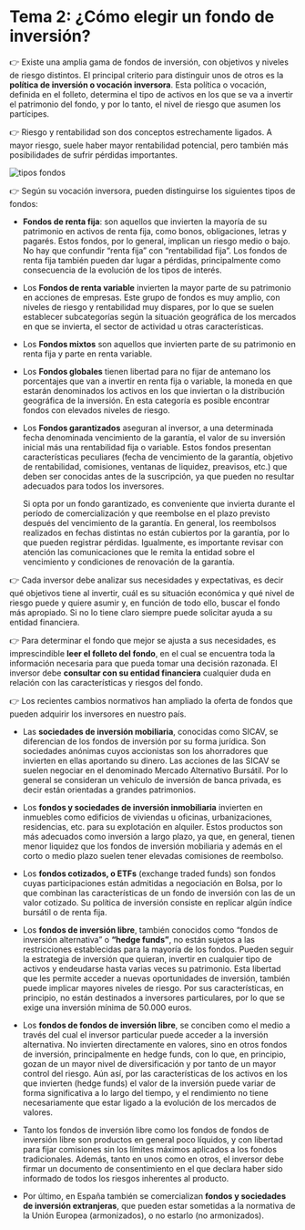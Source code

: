 # Tema 2: ¿Cómo elegir un fondo de inversión?

👉 Existe una amplia gama de fondos de inversión, con objetivos y niveles de riesgo distintos. El principal criterio para distinguir unos de otros es la **política  de inversión o vocación inversora**. Esta política o vocación, definida en el folleto, determina el tipo de activos en los  que se va a invertir el patrimonio del fondo, y por lo tanto, el nivel de riesgo que asumen los partícipes.

👉 Riesgo y rentabilidad son dos conceptos estrechamente ligados. A mayor riesgo, suele haber mayor rentabilidad potencial, pero también más posibilidades de sufrir pérdidas importantes.

![tipos fondos](./img/tipos-fondos.jpg)

👉 Según su vocación inversora, pueden distinguirse los siguientes tipos de fondos:

- **Fondos de renta fija**: son aquellos que invierten la mayoría de su patrimonio en activos de renta fija, como bonos, obligaciones, letras y pagarés. Estos fondos, por lo general, implican un  riesgo medio o bajo. No hay que confundir “renta fija” con “rentabilidad fija”. Los fondos de renta fija también pueden dar lugar a pérdidas, principalmente como consecuencia de la evolución de los tipos de interés.

- Los **Fondos de renta variable** invierten la mayor parte de su patrimonio en acciones de empresas. Este grupo de fondos es muy amplio, con niveles de riesgo y rentabilidad muy dispares, por lo que se suelen establecer subcategorías según la situación geográfica de los mercados en que se invierta, el sector de actividad u otras características.

- Los **Fondos mixtos** son aquellos que invierten parte de su patrimonio en renta fija y parte en renta variable.

- Los **Fondos globales** tienen libertad para no fijar de antemano los porcentajes que van a invertir en renta fija o variable, la moneda en que estarán denominados los activos en los que inviertan o la distribución geográfica de la inversión. En esta categoría es posible encontrar fondos con elevados niveles de riesgo.

- Los **Fondos garantizados** aseguran al inversor, a una determinada fecha denominada vencimiento de la garantía, el valor de su inversión inicial más una rentabilidad fija o variable. Estos fondos presentan características peculiares (fecha de vencimiento de la garantía, objetivo de rentabilidad, comisiones, ventanas de liquidez, preavisos, etc.) que deben ser conocidas antes de la suscripción, ya que pueden no resultar adecuados para todos los inversores.

    Si opta por un fondo garantizado, es conveniente que invierta durante el período de comercialización y que reembolse en el plazo previsto después del vencimiento de la garantía. En general, los reembolsos realizados en fechas distintas no están cubiertos por la garantía, por lo que pueden registrar pérdidas. Igualmente, es importante revisar con atención las comunicaciones que le remita la entidad sobre el vencimiento y condiciones de renovación de la garantía.

👉 Cada inversor debe analizar sus necesidades y expectativas, es decir qué objetivos tiene al invertir, cuál es su situación económica y qué nivel de riesgo puede y quiere asumir y, en función de todo ello, buscar el fondo más apropiado. Si no lo tiene claro siempre puede solicitar ayuda a su entidad financiera.

👉 Para determinar el fondo que mejor se ajusta a sus necesidades, es imprescindible **leer el folleto del fondo**, en el cual se encuentra toda la información necesaria para que pueda tomar una decisión razonada. El inversor debe **consultar con su entidad financiera** cualquier duda en relación con las características y riesgos del fondo.

👉 Los recientes cambios normativos han ampliado la oferta de fondos que pueden adquirir los inversores en nuestro país.

- Las **sociedades de inversión mobiliaria**, conocidas como SICAV, se diferencian de los fondos de inversión por su forma jurídica. Son sociedades anónimas cuyos accionistas son los ahorradores que invierten en ellas aportando su dinero. Las acciones de las SICAV se suelen negociar en el denominado Mercado Alternativo Bursátil. Por lo general se consideran un vehículo de inversión de banca privada, es decir están orientadas a grandes patrimonios.

- Los **fondos y sociedades de inversión inmobiliaria** invierten en inmuebles como edificios de viviendas u oficinas, urbanizaciones, residencias, etc. para su explotación en alquiler. Estos productos son más adecuados como inversión a largo plazo, ya que, en general, tienen menor liquidez que los fondos de inversión mobiliaria y además en el corto o medio plazo suelen tener elevadas comisiones de reembolso.

- Los **fondos cotizados, o ETFs** (exchange traded funds) son fondos cuyas participaciones están admitidas a negociación en Bolsa, por lo que combinan las características de un fondo de inversión con las de un valor cotizado. Su política de inversión consiste en replicar algún índice bursátil o de renta fija.

- Los **fondos de inversión libre**, también conocidos como “fondos de inversión alternativa” o **“hedge funds”**, no están sujetos a las restricciones establecidas para la mayoría de los fondos. Pueden seguir la estrategia de inversión que quieran, invertir en cualquier tipo de activos y endeudarse hasta varias veces su patrimonio. Esta libertad  que les permite acceder a nuevas oportunidades de inversión, también puede implicar mayores niveles de riesgo. Por sus características, en principio, no están destinados a inversores particulares, por lo que se exige una inversión mínima de 50.000 euros.

- Los **fondos de fondos de inversión libre**, se conciben como el medio a través del cual el inversor particular puede acceder a la inversión alternativa. No invierten directamente en valores, sino en otros fondos de inversión, principalmente en hedge funds, con lo que, en principio, gozan de un mayor nivel de diversificación y por tanto de un mayor control del riesgo. Aún así, por las características de los activos en los que invierten (hedge funds) el valor de la inversión puede variar de forma significativa a lo largo del tiempo, y el rendimiento no tiene necesariamente que estar ligado a la evolución de los mercados de valores.

- Tanto los fondos de inversión libre como los fondos de fondos de inversión libre son productos en general poco líquidos, y con libertad para fijar comisiones sin los límites máximos aplicados a los fondos tradicionales. Además, tanto en unos como en otros, el inversor debe firmar un documento de consentimiento en el que declara haber sido informado de todos los riesgos inherentes al producto.

- Por último, en España también se comercializan **fondos y sociedades de inversión extranjeras**, que pueden estar sometidas a la normativa de la Unión Europea (armonizados), o no estarlo (no armonizados).